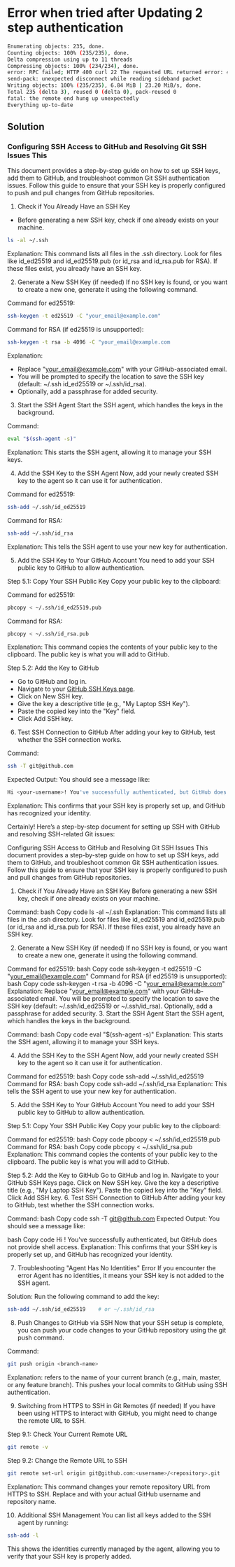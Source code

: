 # Error when tried after Updating 2 step authentication

```sh
Enumerating objects: 235, done.
Counting objects: 100% (235/235), done.
Delta compression using up to 11 threads
Compressing objects: 100% (234/234), done.
error: RPC failed; HTTP 400 curl 22 The requested URL returned error: 400
send-pack: unexpected disconnect while reading sideband packet
Writing objects: 100% (235/235), 6.84 MiB | 23.20 MiB/s, done.
Total 235 (delta 3), reused 0 (delta 0), pack-reused 0
fatal: the remote end hung up unexpectedly
Everything up-to-date
```

## Solution

### Configuring SSH Access to GitHub and Resolving Git SSH Issues This
This document provides a step-by-step guide on how to set up SSH keys, add them to GitHub, and troubleshoot common Git SSH authentication issues. Follow this guide to ensure that your SSH key is properly configured to push and pull changes from GitHub repositories.

1. Check if You Already Have an SSH Key
- Before generating a new SSH key, check if one already exists on your machine.

```sh
ls -al ~/.ssh
```
Explanation:
This command lists all files in the .ssh directory. Look for files like id_ed25519 and id_ed25519.pub (or id_rsa and id_rsa.pub for RSA). If these files exist, you already have an SSH key.


2. Generate a New SSH Key (if needed)
If no SSH key is found, or you want to create a new one, generate it using the following command.

Command for ed25519:
```bash
ssh-keygen -t ed25519 -C "your_email@example.com"
```
Command for RSA (if ed25519 is unsupported):
```bash
ssh-keygen -t rsa -b 4096 -C "your_email@example.com
```

Explanation:
- Replace "your_email@example.com" with your GitHub-associated email.
- You will be prompted to specify the location to save the SSH key (default: ~/.ssh id_ed25519 or ~/.ssh/id_rsa).
- Optionally, add a passphrase for added security.


3. Start the SSH Agent
Start the SSH agent, which handles the keys in the background.

Command:
```bash
eval "$(ssh-agent -s)"
```

Explanation:
This starts the SSH agent, allowing it to manage your SSH keys.

4. Add the SSH Key to the SSH Agent
Now, add your newly created SSH key to the agent so it can use it for authentication.

Command for ed25519:
```bash
ssh-add ~/.ssh/id_ed25519
```
Command for RSA:

```bash
ssh-add ~/.ssh/id_rsa
```
Explanation:
This tells the SSH agent to use your new key for authentication.


5. Add the SSH Key to Your GitHub Account
You need to add your SSH public key to GitHub to allow authentication.

Step 5.1: Copy Your SSH Public Key
Copy your public key to the clipboard:

Command for ed25519:
```bash
pbcopy < ~/.ssh/id_ed25519.pub
```
Command for RSA:
```bash
pbcopy < ~/.ssh/id_rsa.pub
```

Explanation:
This command copies the contents of your public key to the clipboard. The public key is what you will add to GitHub.

Step 5.2: Add the Key to GitHub
- Go to GitHub and log in.
- Navigate to your [GitHub SSH Keys page](https://github.com/settings/keys).
- Click on New SSH key.
- Give the key a descriptive title (e.g., "My Laptop SSH Key").
- Paste the copied key into the "Key" field.
- Click Add SSH key.

6. Test SSH Connection to GitHub
After adding your key to GitHub, test whether the SSH connection works.

Command:
```bash
ssh -T git@github.com
```
Expected Output:
You should see a message like:

```bash
Hi <your-username>! You've successfully authenticated, but GitHub does not provide shell access.
```
Explanation:
This confirms that your SSH key is properly set up, and GitHub has recognized your identity.


Certainly! Here’s a step-by-step document for setting up SSH with GitHub and resolving SSH-related Git issues:

Configuring SSH Access to GitHub and Resolving Git SSH Issues
This document provides a step-by-step guide on how to set up SSH keys, add them to GitHub, and troubleshoot common Git SSH authentication issues. Follow this guide to ensure that your SSH key is properly configured to push and pull changes from GitHub repositories.

1. Check if You Already Have an SSH Key
Before generating a new SSH key, check if one already exists on your machine.

Command:
bash
Copy code
ls -al ~/.ssh
Explanation:
This command lists all files in the .ssh directory. Look for files like id_ed25519 and id_ed25519.pub (or id_rsa and id_rsa.pub for RSA). If these files exist, you already have an SSH key.

2. Generate a New SSH Key (if needed)
If no SSH key is found, or you want to create a new one, generate it using the following command.

Command for ed25519:
bash
Copy code
ssh-keygen -t ed25519 -C "your_email@example.com"
Command for RSA (if ed25519 is unsupported):
bash
Copy code
ssh-keygen -t rsa -b 4096 -C "your_email@example.com"
Explanation:
Replace "your_email@example.com" with your GitHub-associated email.
You will be prompted to specify the location to save the SSH key (default: ~/.ssh/id_ed25519 or ~/.ssh/id_rsa).
Optionally, add a passphrase for added security.
3. Start the SSH Agent
Start the SSH agent, which handles the keys in the background.

Command:
bash
Copy code
eval "$(ssh-agent -s)"
Explanation:
This starts the SSH agent, allowing it to manage your SSH keys.

4. Add the SSH Key to the SSH Agent
Now, add your newly created SSH key to the agent so it can use it for authentication.

Command for ed25519:
bash
Copy code
ssh-add ~/.ssh/id_ed25519
Command for RSA:
bash
Copy code
ssh-add ~/.ssh/id_rsa
Explanation:
This tells the SSH agent to use your new key for authentication.

5. Add the SSH Key to Your GitHub Account
You need to add your SSH public key to GitHub to allow authentication.

Step 5.1: Copy Your SSH Public Key
Copy your public key to the clipboard:

Command for ed25519:
bash
Copy code
pbcopy < ~/.ssh/id_ed25519.pub
Command for RSA:
bash
Copy code
pbcopy < ~/.ssh/id_rsa.pub
Explanation:
This command copies the contents of your public key to the clipboard. The public key is what you will add to GitHub.

Step 5.2: Add the Key to GitHub
Go to GitHub and log in.
Navigate to your GitHub SSH Keys page.
Click on New SSH key.
Give the key a descriptive title (e.g., "My Laptop SSH Key").
Paste the copied key into the "Key" field.
Click Add SSH key.
6. Test SSH Connection to GitHub
After adding your key to GitHub, test whether the SSH connection works.

Command:
bash
Copy code
ssh -T git@github.com
Expected Output:
You should see a message like:

bash
Copy code
Hi <your-username>! You've successfully authenticated, but GitHub does not provide shell access.
Explanation:
This confirms that your SSH key is properly set up, and GitHub has recognized your identity.

7. Troubleshooting "Agent Has No Identities" Error
If you encounter the error Agent has no identities, it means your SSH key is not added to the SSH agent.

Solution:
Run the following command to add the key:

```bash
ssh-add ~/.ssh/id_ed25519    # or ~/.ssh/id_rsa
```

8. Push Changes to GitHub via SSH
Now that your SSH setup is complete, you can push your code changes to your GitHub repository using the git push command.

Command:
```bash
git push origin <branch-name>
```
Explanation:
<branch-name> refers to the name of your current branch (e.g., main, master, or any feature branch).
This pushes your local commits to GitHub using SSH authentication.



9. Switching from HTTPS to SSH in Git Remotes (if needed)
If you have been using HTTPS to interact with GitHub, you might need to change the remote URL to SSH.

Step 9.1: Check Your Current Remote URL
```bash
git remote -v
```
Step 9.2: Change the Remote URL to SSH
```bash
git remote set-url origin git@github.com:<username>/<repository>.git
```
Explanation:
This command changes your remote repository URL from HTTPS to SSH. Replace <username> and <repository> with your actual GitHub username and repository name.

10. Additional SSH Management
You can list all keys added to the SSH agent by running:

```bash
ssh-add -l
```
This shows the identities currently managed by the agent, allowing you to verify that your SSH key is properly added.